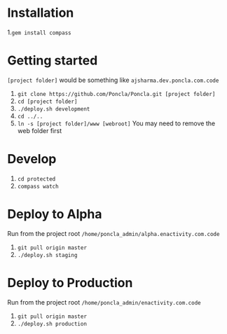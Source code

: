 # Installation
 1.`gem install compass`

# Getting started
`[project folder]` would be something like `ajsharma.dev.poncla.com.code`
 1. `git clone https://github.com/Poncla/Poncla.git [project folder]`
 2. `cd [project folder]`
 3. `./deploy.sh development`
 4. `cd ../..`
 5. `ln -s [project folder]/www [webroot]` You may need to remove the web folder first

# Develop
 1. `cd protected`
 2. `compass watch`

# Deploy to Alpha
Run from the project root `/home/poncla_admin/alpha.enactivity.com.code`
 1. `git pull origin master`
 2. `./deploy.sh staging`

# Deploy to Production
Run from the project root `/home/poncla_admin/enactivity.com.code`
 1. `git pull origin master`
 2. `./deploy.sh production`

